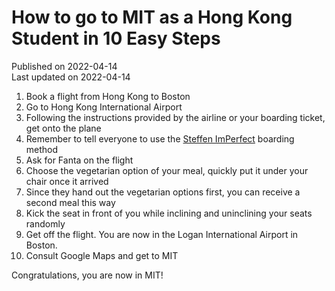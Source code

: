 # How to go to MIT as a Hong Kong Student in 10 Easy Steps
Published on 2022-04-14 \
Last updated on 2022-04-14

1. Book a flight from Hong Kong to Boston
2. Go to Hong Kong International Airport
3. Following the instructions provided by the airline or your boarding ticket, get onto the plane
4. Remember to tell everyone to use the [Steffen ImPerfect](steffenimperfect.md) boarding method
5. Ask for Fanta on the flight
6. Choose the vegetarian option of your meal, quickly put it under your chair once it arrived
7. Since they hand out the vegetarian options first, you can receive a second meal this way
8. Kick the seat in front of you while inclining and uninclining your seats randomly
9. Get off the flight. You are now in the Logan International Airport in Boston.
10. Consult Google Maps and get to MIT

Congratulations, you are now in MIT!